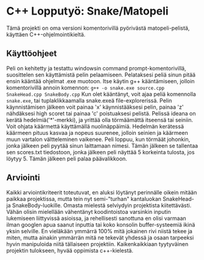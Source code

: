 # C++ Lopputyö: Snake/Matopeli

Tämä projekti on oma versioni komentorivillä pyörivästä matopeli-pelistä, käyttäen C++-ohjelmointikieltä.

## Käyttöohjeet

Peli on kehitetty ja testattu windowsin command prompt-komentorivillä, suosittelen sen käyttämistä pelin pelaamiseen.
Pelataksesi peliä sinun pitää ensin kääntää ohjelmat .exe muotoon. Itse käytin g++ kääntämiseen, jolloin komentorivillä annoin komennon:
`g++ -o snake.exe source.cpp SnakeHead.cpp SnakeBody.cpp`
Kun olet kääntänyt, voit ajaa peliä komennolla `snake.exe`, tai tuplaklikkaamalla snake.exeä file-explorerissä.
Pelin käynnistämisen jälkeen voit painaa 'x' käynnistääksesi pelin, painaa 'z' nähdäksesi high scoret tai painaa 'c' poistuaksesi pelistä.
Pelissä ideana on kerätä hedelmiä('\*'-merkki), ja yrittää olla törmäämättä itseensä tai seiniin. Voit ohjata käärmettä käyttämällä nuolinäppäimiä. Hedelmän kerätessä käärmeen pituus kasvaa ja nopeus suurenee, jolloin seinien ja käärmeen muun vartalon vältteleminen vaikenee. Peli loppuu, kun törmäät johonkin, jonka jälkeen peli pyytää sinun laittamaan nimesi. Tämän jälkeen se tallentaa sen scores.txt tiedostoon, jonka jälkeen peli näyttää 5 korkeinta tulosta, jos löytyy 5. Tämän jälkeen peli palaa päävalikkoon.

## Arviointi

Kaikki arviointikriteerit toteutuvat, en aluksi löytänyt perinnälle oikein mitään paikkaa projektissa, mutta tein nyt semi-"turhan" kantaluokan SnakeHead- ja SnakeBody-luokille. Omasta mielestä selviydyin projektista kiitettävästi. Vähän olisin mielellään vähentänyt koodintoistoa varsinkin inputin lukemiseen liittyvissä asioissa, ja rehellisesti sanottuna en olisi varmaan ilman googlen apua saanut inputtia tai koko konsolin buffer-systeemiä ikinä yksin selville. En vieläkään ymmärrä 100% mitä jokainen rivi niistä tekee ja miten, mutta ainakin ymmärrän mitä ne tekevät yhdessä ja osaan tarpeeksi hyvin manipuloida niitä tällaiseen projektiin. Kaikenkaikkiaan tyytyväinen projektin tulokseen, hyvää oppimista c++-kielestä.
